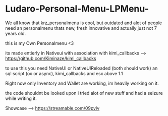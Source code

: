 # Ludaro-Personal-Menu-LPMenu-
We all know that krz_personalmenu is cool, but outdated and alot of people need an personalmenu thats new, fresh innovative and actually just not 7 years old.


this is my Own Personalmenu <3

its made entierly in Nativeui with association with kimi_callbacks --> https://github.com/Kiminaze/kimi_callbacks

to use this you need NativeUI or NativeUIReloaded (both should work) an sql script (ox or async), kimi_callbacks and esx above 1.1 

Right now only Inventory and Wallet are working, im heavily working on it.

the code shouldnt be looked upon i tried alot of new stuff and had a seizure while writing it.

Showcase --> https://streamable.com/09pvlv
